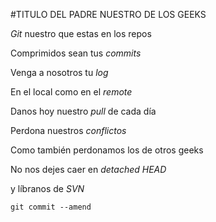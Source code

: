 #TITULO DEL PADRE NUESTRO DE LOS GEEKS

*Git* nuestro que estas en los repos

Comprimidos sean tus *commits*

Venga a nosotros tu *log*

En el local como en el *remote*

Danos hoy nuestro *pull* de cada día

Perdona nuestros *conflictos*

Como también perdonamos los de otros geeks<br />

No nos dejes caer en *detached HEAD*

y líbranos de *SVN*

`git commit --amend`
